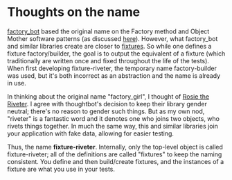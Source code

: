 # Thoughts on the name

[factory_bot][factory_bot] based the original name on the Factory method and Object Mother software patterns (as discussed [here][factory_bot_name]). However, what factory_bot and similar libraries create are closer to [fixtures][wiki_fixtures]. So while one defines a fixture factory/builder, the goal is to output the equivalent of a fixture (which traditionally are written once and fixed throughout the life of the tests). When first developing fixture-riveter, the temporary name factory-builder was used, but it's both incorrect as an abstraction and the name is already in use.

In thinking about the original name "factory_girl", I thought of [Rosie the Riveter][rosie]. I agree with thoughtbot's decision to keep their library gender neutral; there's no reason to gender such things. But as my own nod, "riveter" is a fantastic word and it denotes one who joins two objects, who rivets things together. In much the same way, this and similar libraries join your application with fake data, allowing for easier testing.

Thus, the name **fixture-riveter**. Internally, only the top-level object is called fixture-riveter; all of the definitions are called "fixtures" to keep the naming consistent. You define and then build/create fixtures, and the instances of a fixture are what you use in your tests.

[factory_bot]: https://github.com/thoughtbot/factory_bot/
[factory_bot_name]: https://github.com/thoughtbot/factory_bot/blob/master/NAME.md
[wiki_fixtures]: https://en.wikipedia.org/wiki/Test_fixture
[rosie]: https://en.wikipedia.org/wiki/Rosie_the_Riveter
